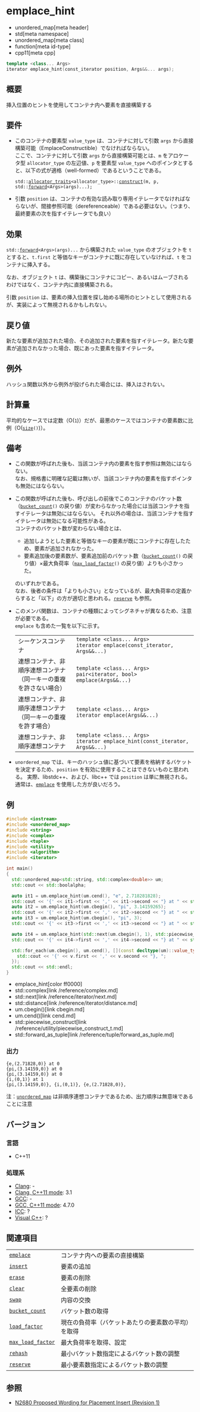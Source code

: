 # emplace_hint
* unordered_map[meta header]
* std[meta namespace]
* unordered_map[meta class]
* function[meta id-type]
* cpp11[meta cpp]

```cpp
template <class... Args>
iterator emplace_hint(const_iterator position, Args&&... args);
```

## 概要
挿入位置のヒントを使用してコンテナ内へ要素を直接構築する


## 要件

- このコンテナの要素型 `value_type` は、コンテナに対して引数 `args` から直接構築可能（EmplaceConstructible）でなければならない。  
	ここで、コンテナに対して引数 `args` から直接構築可能とは、`m` をアロケータ型 `allocator_type` の左辺値、`p` を要素型 `value_type` へのポインタとすると、以下の式が適格（well-formed）であるということである。

	`std::`[`allocator_traits`](/reference/memory/allocator_traits.md)`<allocator_type>::`[`construct`](/reference/memory/allocator_traits/construct.md)`(m, p, std::`[`forward`](/reference/utility/forward.md)`<Args>(args)...);`

- 引数 `position` は、コンテナの有効な読み取り専用イテレータでなければならないが、間接参照可能（dereferenceable）である必要はない。（つまり、最終要素の次を指すイテレータでも良い）


## 効果
`std::`[`forward`](/reference/utility/forward.md)`<Args>(args)...` から構築された `value_type` のオブジェクトを `t` とすると、`t.first` と等価なキーがコンテナに既に存在していなければ、`t` をコンテナに挿入する。

なお、オブジェクト `t` は、構築後にコンテナにコピー、あるいはムーブされるわけではなく、コンテナ内に直接構築される。

引数 `position` は、要素の挿入位置を探し始める場所のヒントとして使用されるが、実装によって無視されるかもしれない。


## 戻り値
新たな要素が追加された場合、その追加された要素を指すイテレータ。新たな要素が追加されなかった場合、既にあった要素を指すイテレータ。


## 例外
ハッシュ関数以外から例外が投げられた場合には、挿入はされない。


## 計算量
平均的なケースでは定数（O(`1`)）だが、最悪のケースではコンテナの要素数に比例（O([`size`](size.md)`()`)）。


## 備考
- この関数が呼ばれた後も、当該コンテナ内の要素を指す参照は無効にはならない。  
	なお、規格書に明確な記載は無いが、当該コンテナ内の要素を指すポインタも無効にはならない。

- この関数が呼ばれた後も、呼び出しの前後でこのコンテナのバケット数（[`bucket_count`](bucket_count.md)`()` の戻り値）が変わらなかった場合には当該コンテナを指すイテレータは無効にはならない。
	それ以外の場合は、当該コンテナを指すイテレータは無効になる可能性がある。  
	コンテナのバケット数が変わらない場合とは、

	* 追加しようとした要素と等価なキーの要素が既にコンテナに存在したため、要素が追加されなかった。
	* 要素追加後の要素数が、要素追加前のバケット数（[`bucket_count`](bucket_count.md)`()` の戻り値）×最大負荷率（[`max_load_factor`](max_load_factor.md)`()` の戻り値）よりも小さかった。

	のいずれかである。  
	なお、後者の条件は「よりも小さい」となっているが、最大負荷率の定義からすると「以下」の方が適切と思われる。[`reserve`](reserve.md) も参照。

- このメンバ関数は、コンテナの種類によってシグネチャが異なるため、注意が必要である。  
	`emplace` も含めた一覧を以下に示す。

	|                                                                       |                                                                                    |
	|-----------------------------------------------------------------------|------------------------------------------------------------------------------------|
	| シーケンスコンテナ                                                    | `template <class... Args>`<br/> `iterator emplace(const_iterator, Args&&...)`      |
	| 連想コンテナ、非順序連想コンテナ<br/>（同一キーの重複を許さない場合） | `template <class... Args>`<br/> `pair<iterator, bool> emplace(Args&&...)`          |
	| 連想コンテナ、非順序連想コンテナ<br/>（同一キーの重複を許す場合）     | `template <class... Args>`<br/> `iterator emplace(Args&&...)`                      |
	| 連想コンテナ、非順序連想コンテナ                                      | `template <class... Args>`<br/> `iterator emplace_hint(const_iterator, Args&&...)` |

- `unordered_map` では、キーのハッシュ値に基づいて要素を格納するバケットを決定するため、`position` を有効に使用することはできないものと思われる。
	実際、libstdc++、および、libc++ では `position` は単に無視される。  
	通常は、[`emplace`](emplace.md) を使用した方が良いだろう。

## 例
```cpp
#include <iostream>
#include <unordered_map>
#include <string>
#include <complex>
#include <tuple>
#include <utility>
#include <algorithm>
#include <iterator>

int main()
{
  std::unordered_map<std::string, std::complex<double>> um;
  std::cout << std::boolalpha;

  auto it1 = um.emplace_hint(um.cend(), "e", 2.718281828);
  std::cout << '{' << it1->first << ',' << it1->second << "} at " << std::distance(um.cbegin(), it1) << '\n';
  auto it2 = um.emplace_hint(um.cbegin(), "pi", 3.14159265);
  std::cout << '{' << it2->first << ',' << it2->second << "} at " << std::distance(um.cbegin(), it2) << '\n';
  auto it3 = um.emplace_hint(um.cbegin(), "pi", 3);
  std::cout << '{' << it3->first << ',' << it3->second << "} at " << std::distance(um.cbegin(), it3) << '\n';

  auto it4 = um.emplace_hint(std::next(um.cbegin(), 1), std::piecewise_construct, std::forward_as_tuple("i"), std::forward_as_tuple(0, 1));
  std::cout << '{' << it4->first << ',' << it4->second << "} at " << std::distance(um.cbegin(), it4) << '\n';

  std::for_each(um.cbegin(), um.cend(), [](const decltype(um)::value_type& v) {
    std::cout << '{' << v.first << ',' << v.second << "}, ";
  });
  std::cout << std::endl;
}
```
* emplace_hint[color ff0000]
* std::complex[link /reference/complex.md]
* std::next[link /reference/iterator/next.md]
* std::distance[link /reference/iterator/distance.md]
* um.cbegin()[link cbegin.md]
* um.cend()[link cend.md]
* std::piecewise_construct[link /reference/utility/piecewise_construct_t.md]
* std::forward_as_tuple[link /reference/tuple/forward_as_tuple.md]

### 出力
```
{e,(2.71828,0)} at 0
{pi,(3.14159,0)} at 0
{pi,(3.14159,0)} at 0
{i,(0,1)} at 1
{pi,(3.14159,0)}, {i,(0,1)}, {e,(2.71828,0)},
```

注：[`unordered_map`](/reference/unordered_map/unordered_map.md) は非順序連想コンテナであるため、出力順序は無意味であることに注意


## バージョン
### 言語
- C++11

### 処理系

- [Clang](/implementation.md#clang): -
- [Clang, C++11 mode](/implementation.md#clang): 3.1
- [GCC](/implementation.md#gcc): -
- [GCC, C++11 mode](/implementation.md#gcc): 4.7.0
- [ICC](/implementation.md#icc): ?
- [Visual C++](/implementation.md#visual_cpp): ?


## 関連項目

|                                           |                                                    |
|-------------------------------------------|----------------------------------------------------|
| [`emplace`](emplace.md)                 | コンテナ内への要素の直接構築                       |
| [`insert`](insert.md)                   | 要素の追加                                         |
| [`erase`](erase.md)                     | 要素の削除                                         |
| [`clear`](clear.md)                     | 全要素の削除                                       |
| [`swap`](swap.md)                       | 内容の交換                                         |
| [`bucket_count`](bucket_count.md)       | バケット数の取得                                   |
| [`load_factor`](load_factor.md)         | 現在の負荷率（バケットあたりの要素数の平均）を取得 |
| [`max_load_factor`](max_load_factor.md) | 最大負荷率を取得、設定                             |
| [`rehash`](rehash.md)                   | 最小バケット数指定によるバケット数の調整           |
| [`reserve`](reserve.md)                 | 最小要素数指定によるバケット数の調整               |


## 参照
- [N2680 Proposed Wording for Placement Insert (Revision 1)](http://www.open-std.org/jtc1/sc22/wg21/docs/papers/2008/n2680.pdf)

